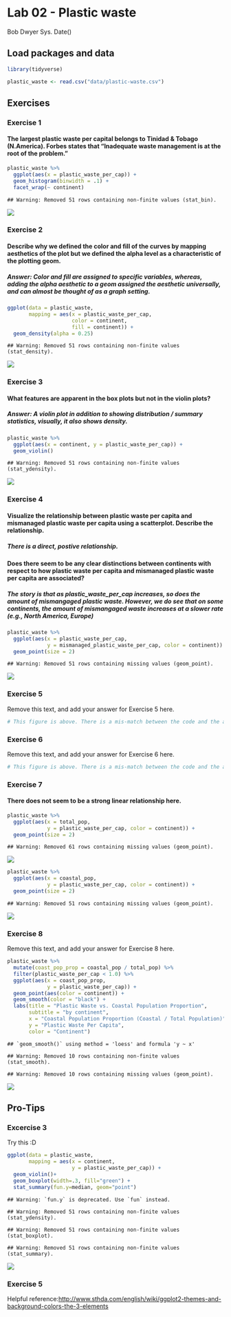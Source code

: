 Lab 02 - Plastic waste
================
Bob Dwyer
Sys. Date()

## Load packages and data

``` r
library(tidyverse) 
```

``` r
plastic_waste <- read.csv("data/plastic-waste.csv")
```

## Exercises

### Exercise 1

#### The largest plastic waste per capital belongs to Tinidad & Tobago (N.America). Forbes states that “Inadequate waste management is at the root of the problem.”

``` r
plastic_waste %>% 
  ggplot(aes(x = plastic_waste_per_cap)) +
  geom_histogram(binwidth = .1) +
  facet_wrap(~ continent)
```

    ## Warning: Removed 51 rows containing non-finite values (stat_bin).

![](lab-02_files/figure-gfm/plastic-waste-continent-1.png)<!-- -->

### Exercise 2

#### Describe why we defined the color and fill of the curves by mapping aesthetics of the plot but we defined the alpha level as a characteristic of the plotting geom.

##### Answer: Color and fill are assigned to specific variables, whereas, adding the alpha aesthetic to a geom assigned the aesthetic universally, and can almost be thought of as a graph setting.

``` r
ggplot(data = plastic_waste, 
       mapping = aes(x = plastic_waste_per_cap, 
                     color = continent, 
                     fill = continent)) +
  geom_density(alpha = 0.25)
```

    ## Warning: Removed 51 rows containing non-finite values (stat_density).

![](lab-02_files/figure-gfm/plastic-waste-density-1.png)<!-- -->

### Exercise 3

#### What features are apparent in the box plots but not in the violin plots?

##### Answer: A violin plot in addition to showing distribution / summary statistics, visually, it also shows density.

``` r
plastic_waste %>% 
  ggplot(aes(x = continent, y = plastic_waste_per_cap)) +
  geom_violin()
```

    ## Warning: Removed 51 rows containing non-finite values (stat_ydensity).

![](lab-02_files/figure-gfm/plastic-waste-violin-1.png)<!-- -->

### Exercise 4

#### Visualize the relationship between plastic waste per capita and mismanaged plastic waste per capita using a scatterplot. Describe the relationship.

##### There is a direct, postive relationship.

#### Does there seem to be any clear distinctions between continents with respect to how plastic waste per capita and mismanaged plastic waste per capita are associated?

##### The story is that as plastic_waste_per_cap increases, so does the amount of mismangaged plastic waste. However, we do see that on some continents, the amount of mismangaged waste increases at a slower rate (e.g., North America, Europe)

``` r
plastic_waste %>% 
  ggplot(aes(x = plastic_waste_per_cap, 
             y = mismanaged_plastic_waste_per_cap, color = continent)) +
  geom_point(size = 2)
```

    ## Warning: Removed 51 rows containing missing values (geom_point).

![](lab-02_files/figure-gfm/plastic-waste-mismanaged-1.png)<!-- -->

### Exercise 5

Remove this text, and add your answer for Exercise 5 here.

``` r
# This figure is above. There is a mis-match between the code and the assignement on the website.
```

### Exercise 6

Remove this text, and add your answer for Exercise 6 here.

``` r
# This figure is above. There is a mis-match between the code and the assignement on the website.
```

### Exercise 7

#### There does not seem to be a strong linear relationship here.

``` r
plastic_waste %>% 
  ggplot(aes(x = total_pop, 
             y = plastic_waste_per_cap, color = continent)) +
  geom_point(size = 2)
```

    ## Warning: Removed 61 rows containing missing values (geom_point).

![](lab-02_files/figure-gfm/plastic-waste-population-total-1.png)<!-- -->

``` r
plastic_waste %>% 
  ggplot(aes(x = coastal_pop, 
             y = plastic_waste_per_cap, color = continent)) +
  geom_point(size = 2)
```

    ## Warning: Removed 51 rows containing missing values (geom_point).

![](lab-02_files/figure-gfm/plastic-waste-population-coastal-1.png)<!-- -->

### Exercise 8

Remove this text, and add your answer for Exercise 8 here.

``` r
plastic_waste %>% 
  mutate(coast_pop_prop = coastal_pop / total_pop) %>% 
  filter(plastic_waste_per_cap < 1.0) %>% 
  ggplot(aes(x = coast_pop_prop, 
             y = plastic_waste_per_cap)) +
  geom_point(aes(color = continent)) + 
  geom_smooth(color = "black") +
  labs(title = "Plastic Waste vs. Coastal Population Proportion",
       subtitle = "by continent",
       x = "Coastal Population Proportion (Coastal / Total Population)",
       y = "Plastic Waste Per Capita",
       color = "Continent")
```

    ## `geom_smooth()` using method = 'loess' and formula 'y ~ x'

    ## Warning: Removed 10 rows containing non-finite values (stat_smooth).

    ## Warning: Removed 10 rows containing missing values (geom_point).

![](lab-02_files/figure-gfm/recreate-viz-1.png)<!-- -->

## Pro-Tips

### Excercise 3

Try this :D

``` r
ggplot(data = plastic_waste, 
       mapping = aes(x = continent, 
                     y = plastic_waste_per_cap)) +
  geom_violin()+
  geom_boxplot(width=.3, fill="green") +
  stat_summary(fun.y=median, geom="point") 
```

    ## Warning: `fun.y` is deprecated. Use `fun` instead.

    ## Warning: Removed 51 rows containing non-finite values (stat_ydensity).

    ## Warning: Removed 51 rows containing non-finite values (stat_boxplot).

    ## Warning: Removed 51 rows containing non-finite values (stat_summary).

![](lab-02_files/figure-gfm/try%20this%20code-1.png)<!-- -->

### Exercise 5

Helpful
reference:<http://www.sthda.com/english/wiki/ggplot2-themes-and-background-colors-the-3-elements>
